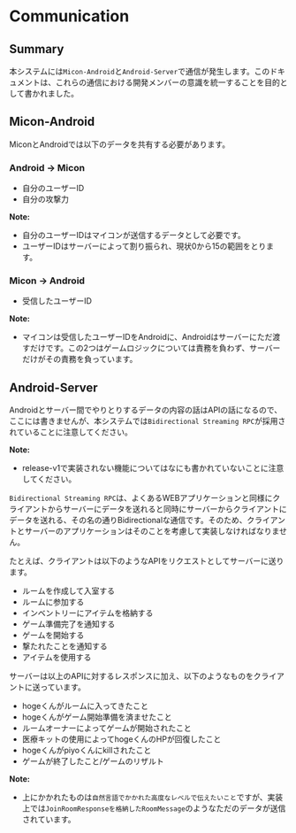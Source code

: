 # Communication
## Summary
本システムには`Micon-Android`と`Android-Server`で通信が発生します。このドキュメントは、これらの通信における開発メンバーの意識を統一することを目的として書かれました。

## Micon-Android
MiconとAndroidでは以下のデータを共有する必要があります。

### Android -> Micon
- 自分のユーザーID
- 自分の攻撃力

**Note:**
- 自分のユーザーIDはマイコンが送信するデータとして必要です。
- ユーザーIDはサーバーによって割り振られ、現状0から15の範囲をとります。

### Micon -> Android
- 受信したユーザーID

**Note:**
- マイコンは受信したユーザーIDをAndroidに、Androidはサーバーにただ渡すだけです。この2つはゲームロジックについては責務を負わず、サーバーだけがその責務を負っています。

## Android-Server
Androidとサーバー間でやりとりするデータの内容の話はAPIの話になるので、ここには書きませんが、本システムでは`Bidirectional Streaming RPC`が採用されていることに注意してください。

**Note:**
- release-v1で実装されない機能についてはなにも書かれていないことに注意してください。

`Bidirectional Streaming RPC`は、よくあるWEBアプリケーションと同様にクライアントからサーバーにデータを送れると同時にサーバーからクライアントにデータを送れる、その名の通りBidirectionalな通信です。そのため、クライアントとサーバーのアプリケーションはそのことを考慮して実装しなければなりません。

たとえば、クライアントは以下のようなAPIをリクエストとしてサーバーに送ります。
- ルームを作成して入室する
- ルームに参加する
- インベントリーにアイテムを格納する
- ゲーム準備完了を通知する
- ゲームを開始する
- 撃たれたことを通知する
- アイテムを使用する

サーバーは以上のAPIに対するレスポンスに加え、以下のようなものをクライアントに送っています。

- hogeくんがルームに入ってきたこと
- hogeくんがゲーム開始準備を済ませたこと
- ルームオーナーによってゲームが開始されたこと
- 医療キットの使用によってhogeくんのHPが回復したこと
- hogeくんがpiyoくんにkillされたこと
- ゲームが終了したこと/ゲームのリザルト

**Note:**
- 上にかかれたものは`自然言語でかかれた高度なレベルで伝えたいこと`ですが、実装上では`JoinRoomResponseを格納したRoomMessage`のようなただのデータが送信されています。